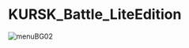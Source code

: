 # KURSK_Battle_LiteEdition


![menuBG02](https://user-images.githubusercontent.com/30365260/150068692-9fdd3b1c-33f7-4b9b-8123-d1c23313e162.png)
